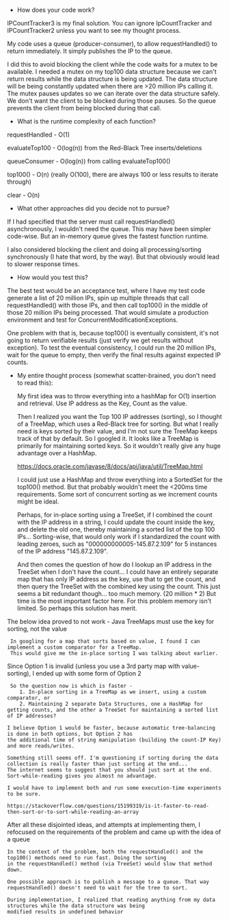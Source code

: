 * How does your code work?

IPCountTracker3 is my final solution. You can ignore IpCountTracker and IPCountTracker2 unless you want to see my thought process.

My code uses a queue (producer-consumer), to allow requestHandled() to return immediately. It simply publishes the 
IP to the queue.

I did this to avoid blocking the client while the code waits for a mutex to be 
available. I needed a mutex on my top100 data structure because we can't return 
results while the data structure is being updated. The data structure will be 
being constantly updated when there are >20 million IPs calling it. The mutex 
pauses updates so we can iterate over the data structure safely. We don't want the client 
to be blocked during those pauses. 
So the queue prevents the client from being blocked during that call.

* What is the runtime complexity of each function?

requestHandled - O(1)

evaluateTop100 - O(log(n)) from the Red-Black Tree inserts/deletions

queueConsumer - O(log(n)) from calling evaluateTop100()

top100() - O(n) (really O(100), there are always 100 or less results to iterate through)

clear - O(n)


* What other approaches did you decide not to pursue?

If I had specified that the server must call requestHandled() asynchronously, I wouldn't need the queue. This may have been simpler code-wise. But an in-memory queue gives the fastest function runtime.

I also considered blocking the client and doing all processing/sorting synchronously (I hate that word, by the way). But that obviously would lead to slower response times.

* How would you test this?

The best test would be an acceptance test, where I have my test code generate a list of 20 million IPs, spin up multiple threads that call requestHandled() with those IPs, and then call top100() in the middle of those 20 million IPs being processed. That would simulate a production environment and test for ConcurrentModificationExceptions.

One problem with that is, because top100() is eventually consistent, it's not going to return verifiable results (just verify we get results without exception). To test the eventual consistency, I could run the 20 million IPs, wait for the queue to empty, then verify the final results against expected IP counts.




* My entire thought process (somewhat scatter-brained, you don't need to read this):


    My first idea was to throw everything into a hashMap for O(1) insertion and retrieval. Use IP address as the Key, Count as the value.

    Then I realized you want the Top 100 IP addresses (sorting), so I thought of a TreeMap, which uses a Red-Black tree for sorting.
    But what I really need is keys sorted by their value, and I'm not sure the TreeMap keeps track of that by default. So I googled it.
    It looks like a TreeMap is primarily for maintaining sorted keys. So it wouldn't really give any huge advantage over a HashMap.

    https://docs.oracle.com/javase/8/docs/api/java/util/TreeMap.html

    I could just use a HashMap and throw everything into a SortedSet for the top100() method. But that probably wouldn't meet the <200ms time requirements.
    Some sort of concurrent sorting as we increment counts might be ideal.

    Perhaps, for in-place sorting using a TreeSet, if I combined the count with the IP address in a string, I could
    update the count inside the key, and delete the old one, thereby maintaining a sorted list of the top 100 IPs...
    Sorting-wise, that would only work if I standardized the count with leading zeroes, such as "000000000005-145.87.2.109" for 5 instances of the IP
    address "145.87.2.109".

    And then comes the question of how do I lookup an IP address in the TreeSet when I don't have the count...
    I could have an entirely separate map that has only IP address as the key, use that to get the count, and then
     query the TreeSet with the combined key using the count. This just seems a bit redundant though... too much memory. (20 million * 2)
     But time is the most important factor here. For this problem memory isn't limited. So perhaps this solution has merit.



The below idea proved to not work - Java TreeMaps must use the key for sorting, not the value

     In googling for a map that sorts based on value, I found I can implement a custom comparator for a TreeMap.
     This would give me the in-place sorting I was talking about earlier.

Since Option 1 is invalid (unless you use a 3rd party map with value-sorting), I ended up with some form of Option 2

     So the question now is which is faster -
        1. In-place sorting in a TreeMap as we insert, using a custom comparator, or
        2. Maintaining 2 separate Data Structures, one a HashMap for getting counts, and the other a TreeSet for maintaining a sorted list of IP addresses?

    I believe Option 1 would be faster, because automatic tree-balancing is done in both options, but Option 2 has
    the additional time of string manipulation (building the count-IP Key) and more reads/writes.

    Something still seems off. I'm questioning if sorting during the data collection is really faster than just sorting at the end...
    The internet seems to suggest that you should just sort at the end. Sort-while-reading gives you almost no advantage.

    I would have to implement both and run some execution-time experiments to be sure.

    https://stackoverflow.com/questions/15199319/is-it-faster-to-read-then-sort-or-to-sort-while-reading-an-array

After all these disjointed ideas, and attempts at implementing them, I refocused on the requirements of the problem and came up with the idea of a queue

    In the context of the problem, both the requestHandled() and the top100() methods need to run fast. Doing the sorting
    in the requestHandled() method (via TreeSet) would slow that method down.

    One possible approach is to publish a message to a queue. That way requestHandled() doesn't need to wait for the tree to sort.

    During implementation, I realized that reading anything from my data structures while the data structure was being 
    modified results in undefined behavior